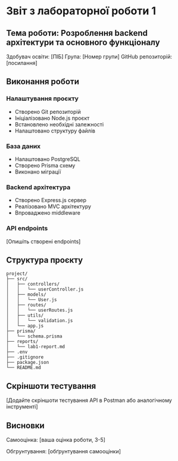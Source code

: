 # Звіт з лабораторної роботи 1

## Тема роботи: Розроблення backend архітектури та основного функціоналу

Здобувач освіти: [ПІБ]
Група: [Номер групи]
GitHub репозиторій: [посилання]

## Виконання роботи

### Налаштування проєкту
- Створено Git репозиторій
- Ініціалізовано Node.js проєкт
- Встановлено необхідні залежності
- Налаштовано структуру файлів

### База даних
- Налаштовано PostgreSQL
- Створено Prisma схему
- Виконано міграції

### Backend архітектура
- Створено Express.js сервер
- Реалізовано MVC архітектуру
- Впроваджено middleware

### API endpoints
[Опишіть створені endpoints]

## Структура проєкту

```
project/
├── src/
│   ├── controllers/
│   │   └── userController.js
│   ├── models/
│   │   └── User.js
│   ├── routes/
│   │   └── userRoutes.js
│   ├── utils/
│   │   └── validation.js
│   └── app.js
├── prisma/
│   └── schema.prisma
├── reports/
│   └── lab1-report.md
├── .env
├── .gitignore
├── package.json
└── README.md
```

## Скріншоти тестування
[Додайте скріншоти тестування API в Postman або аналогічному інструменті]

## Висновки

Самооцінка: [ваша оцінка роботи, 3-5]

Обгрунтування: [обґрунтування самооцінки]
